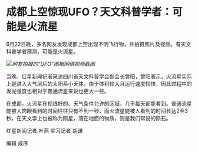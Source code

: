 

# 成都上空惊现UFO？天文科普学者：可能是火流星

6月22日晚，多名网友发现成都上空出现不明飞行物，并拍摄照片及视频。有天文科普学者猜测，可能是火流星。

![](https://inews.gtimg.com/om_bt/OSXjnY4tU8ty5VGG1TnhC5yrfBvvIT_NWZimu8eB0_LnQAA/1000)_网友拍摄的“UFO”图据网络视频截图_

当晚，红星新闻记者采访四川省天文科普学会副会长曾阳，曾阳表示，火流星实际上是进入大气层后的太阳系小天体，由于体积较大且运行速度较快，因此过程中的发光强度也相对于普通流星来说也更大一些。

在成都，火流星在视线好的、天气条件允许的区域，几乎每天都能看到。普通流星能被人肉眼看到的时间往往只有不到一秒，而火流星能被人看到的时间长达2至3秒，在天文学上也被称为陨星，落在地面的物质，则是我们常说的陨石。

红星新闻记者 叶燕 实习记者 胡谦

编辑 成序

